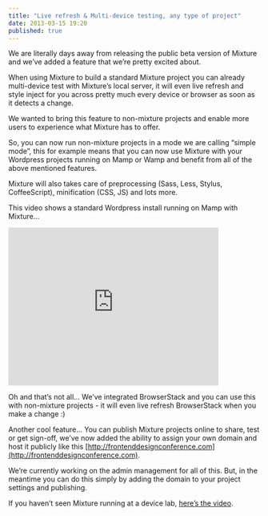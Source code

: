 ```yaml
---
title: "Live refresh & Multi-device testing, any type of project"
date: 2013-03-15 19:20
published: true
---
```


We are literally days away from releasing the public beta version of Mixture and we&#8217;ve added a feature that we&#8217;re pretty excited about.

When using Mixture to build a standard Mixture project you can already multi-device test with Mixture&#8217;s local server, it will even live refresh and style inject for you across pretty much every device or browser as soon as it detects a change.

We wanted to bring this feature to non-mixture projects and enable more users to experience what Mixture has to offer.

So, you can now run non-mixture projects in a mode we are calling &#8220;simple mode&#8221;, this for example means that you can now use Mixture with your Wordpress projects running on Mamp or Wamp and benefit from all of the above mentioned features.

Mixture will also takes care of preprocessing (Sass, Less, Stylus, CoffeeScript), minification (CSS, JS) and lots more.

This video shows a standard Wordpress install running on Mamp with Mixture&#8230;

<iframe frameborder="0" height="315" src="http://www.youtube.com/embed/UxUBvDU0qn4" width="420"></iframe>

Oh and that&#8217;s not all&#8230; We&#8217;ve integrated BrowserStack and you can use this with non-mixture projects - it will even live refresh BrowserStack when you make a change :)

Another cool feature&#8230; You can publish Mixture projects online to share, test or get sign-off, we&#8217;ve now added the ability to assign your own domain and host it publicly like this [http://frontenddesignconference.com](http://frontenddesignconference.com).

We&#8217;re currently working on the admin management for all of this. But, in the meantime you can do this simply by adding the domain to your project settings and publishing.

If you haven&#8217;t seen Mixture running at a device lab, [here&#8217;s the video](http://www.youtube.com/watch?v=ER-la4wunyo).